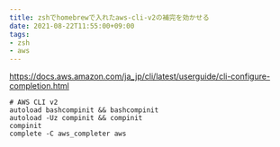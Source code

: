 ```yaml
---
title: zshでhomebrewで入れたaws-cli-v2の補完を効かせる
date: 2021-08-22T11:55:00+09:00
tags:
- zsh
- aws
---
```


<https://docs.aws.amazon.com/ja_jp/cli/latest/userguide/cli-configure-completion.html>

````shell:~/.zshrc
# AWS CLI v2
autoload bashcompinit && bashcompinit
autoload -Uz compinit && compinit
compinit
complete -C aws_completer aws
````
